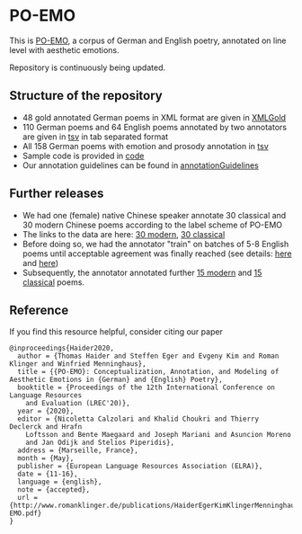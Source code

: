# PO-EMO

This is [PO-EMO](https://arxiv.org/abs/2003.07723), a corpus of German and English poetry, annotated on line level with aesthetic emotions.

Repository is continuously being updated.

## Structure of the repository

- 48 gold annotated German poems in XML format are given in [XMLGold](XMLGold/)
- 110 German poems and 64 English poems annotated by two annotators are given in [tsv](tsv/) in tab separated format
- All 158 German poems with emotion and prosody annotation in [tsv](tsv/) 
- Sample code is provided in [code](code/)
- Our annotation guidelines can be found in [annotationGuidelines](annotationGuidelines/)

## Further releases

- We had one (female) native Chinese speaker annotate 30 classical and 30 modern Chinese poems according to the label scheme of PO-EMO
- The links to the data are here: [30 modern](https://docs.google.com/spreadsheets/d/1ilxAN0ap3FGOeSG4i1XUG6TWRpOUa8yLZRMaqvrLabY/edit?usp=sharing), [30 classical](https://docs.google.com/spreadsheets/d/12SuEeGRszDhPtSTD7uO6G__2fDfNaIrz4qsLnS-YORE/edit?usp=sharing)
- Before doing so, we had the annotator "train" on batches of 5-8 English poems until acceptable agreement was finally reached (see details: [here](https://docs.google.com/spreadsheets/d/1WOI-w72EAstejrS3WRJyQwGbmdj7YtBG9LQO6YkcS2Y/edit?usp=sharing) and [here](https://docs.google.com/spreadsheets/d/1jXIsQWU53jC7sgf_gLTwEPm3yIgBb3E6ZkUlbDE3Eas/edit?usp=sharing)) 
- Subsequently, the annotator annotated further [15 modern](https://docs.google.com/spreadsheets/d/17I_PjQ_6L_uPGfCAEq4pxkS4QDNkX86tkQXvZCVT0W8/edit?usp=sharing) and [15 classical](https://docs.google.com/spreadsheets/d/19XOSdPu0cqm4vD4RW6TmvuXd9HevONzmUYqYofMjD2Y/edit?usp=sharing) poems.


## Reference

If you find this resource helpful, consider citing our paper

```
@inproceedings{Haider2020,
  author = {Thomas Haider and Steffen Eger and Evgeny Kim and Roman Klinger and Winfried Menninghaus},
  title = {{PO-EMO}: Conceptualization, Annotation, and Modeling of Aesthetic Emotions in {German} and {English} Poetry},
  booktitle = {Proceedings of the 12th International Conference on Language Resources
	and Evaluation (LREC'20)},
  year = {2020},
  editor = {Nicoletta Calzolari and Khalid Choukri and Thierry Declerck and Hrafn
	Loftsson and Bente Maegaard and Joseph Mariani and Asuncion Moreno
	and Jan Odijk and Stelios Piperidis},
  address = {Marseille, France},
  month = {May},
  publisher = {European Language Resources Association (ELRA)},
  date = {11-16},
  language = {english},
  note = {accepted},
  url = {http://www.romanklinger.de/publications/HaiderEgerKimKlingerMenninghaus2020LREC_PO-EMO.pdf}
}
```


